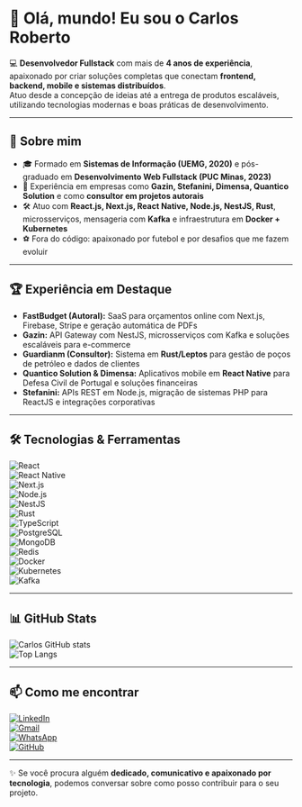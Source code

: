 # 👋 Olá, mundo! Eu sou o Carlos Roberto  

💻 **Desenvolvedor Fullstack** com mais de **4 anos de experiência**, apaixonado por criar soluções completas que conectam **frontend, backend, mobile e sistemas distribuídos**.  
Atuo desde a concepção de ideias até a entrega de produtos escaláveis, utilizando tecnologias modernas e boas práticas de desenvolvimento.  

---

## 🚀 Sobre mim
- 🎓 Formado em **Sistemas de Informação (UEMG, 2020)** e pós-graduado em **Desenvolvimento Web Fullstack (PUC Minas, 2023)**  
- 💼 Experiência em empresas como **Gazin, Stefanini, Dimensa, Quantico Solution** e como **consultor em projetos autorais**  
- 🛠️ Atuo com **React.js, Next.js, React Native, Node.js, NestJS, Rust**, microsserviços, mensageria com **Kafka** e infraestrutura em **Docker + Kubernetes**  
- ⚽ Fora do código: apaixonado por futebol e por desafios que me fazem evoluir  

---

## 🏆 Experiência em Destaque
- **FastBudget (Autoral):** SaaS para orçamentos online com Next.js, Firebase, Stripe e geração automática de PDFs  
- **Gazin:** API Gateway com NestJS, microsserviços com Kafka e soluções escaláveis para e-commerce  
- **Guardianm (Consultor):** Sistema em **Rust/Leptos** para gestão de poços de petróleo e dados de clientes  
- **Quantico Solution & Dimensa:** Aplicativos mobile em **React Native** para Defesa Civil de Portugal e soluções financeiras  
- **Stefanini:** APIs REST em Node.js, migração de sistemas PHP para ReactJS e integrações corporativas  

---

## 🛠️ Tecnologias & Ferramentas  

![React](https://img.shields.io/badge/-React-61DAFB?logo=react&logoColor=000&style=for-the-badge)  
![React Native](https://img.shields.io/badge/-React%20Native-61DAFB?logo=react&logoColor=000&style=for-the-badge)  
![Next.js](https://img.shields.io/badge/-Next.js-000000?logo=nextdotjs&logoColor=FFF&style=for-the-badge)  
![Node.js](https://img.shields.io/badge/-Node.js-339933?logo=node.js&logoColor=FFF&style=for-the-badge)  
![NestJS](https://img.shields.io/badge/-NestJS-E0234E?logo=nestjs&logoColor=FFF&style=for-the-badge)  
![Rust](https://img.shields.io/badge/-Rust-000000?logo=rust&logoColor=orange&style=for-the-badge)  
![TypeScript](https://img.shields.io/badge/-TypeScript-3178C6?logo=typescript&logoColor=FFF&style=for-the-badge)  
![PostgreSQL](https://img.shields.io/badge/-PostgreSQL-336791?logo=postgresql&logoColor=FFF&style=for-the-badge)  
![MongoDB](https://img.shields.io/badge/-MongoDB-47A248?logo=mongodb&logoColor=FFF&style=for-the-badge)  
![Redis](https://img.shields.io/badge/-Redis-DC382D?logo=redis&logoColor=FFF&style=for-the-badge)  
![Docker](https://img.shields.io/badge/-Docker-2496ED?logo=docker&logoColor=FFF&style=for-the-badge)  
![Kubernetes](https://img.shields.io/badge/-Kubernetes-326CE5?logo=kubernetes&logoColor=FFF&style=for-the-badge)  
![Kafka](https://img.shields.io/badge/-Kafka-231F20?logo=apachekafka&logoColor=FFF&style=for-the-badge)  

---

## 📊 GitHub Stats  

![Carlos GitHub stats](https://github-readme-stats.vercel.app/api?username=carlosrobert0&show_icons=true&theme=tokyonight)  
![Top Langs](https://github-readme-stats.vercel.app/api/top-langs/?username=carlosrobert0&layout=compact&theme=tokyonight)  

---

## 📫 Como me encontrar  

[![LinkedIn](https://img.shields.io/badge/LinkedIn-0077B5?logo=linkedin&logoColor=FFF&style=for-the-badge)](https://www.linkedin.com/in/carlosrobertoneto)  
[![Gmail](https://img.shields.io/badge/Gmail-D14836?logo=gmail&logoColor=FFF&style=for-the-badge)](mailto:carlosroberto15755@gmail.com)  
[![WhatsApp](https://img.shields.io/badge/WhatsApp-25D366?logo=whatsapp&logoColor=FFF&style=for-the-badge)](https://wa.me/5532984655886)  
[![GitHub](https://img.shields.io/badge/GitHub-181717?logo=github&logoColor=FFF&style=for-the-badge)](https://github.com/carlosrobert0)  

---

✨ Se você procura alguém **dedicado, comunicativo e apaixonado por tecnologia**, podemos conversar sobre como posso contribuir para o seu projeto.  
